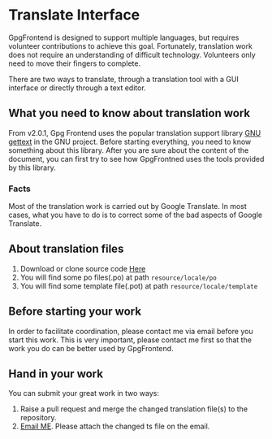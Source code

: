 # Translate Interface

GpgFrontend is designed to support multiple languages, but requires volunteer contributions to achieve this goal.
Fortunately, translation work does not require an understanding of difficult technology. Volunteers only need to move their fingers to complete.

There are two ways to translate, through a translation tool with a GUI interface or directly through a text editor. 

## What you need to know about translation work

From v2.0.1, Gpg Frontend uses the popular translation support library [GNU gettext](https://www.gnu.org/software/gettext/) in the GNU project. Before starting everything, you need to know something about this library. After you are sure about the content of the document, you can first try to see how GpgFrontned uses the tools provided by this library.

### Facts

Most of the translation work is carried out by Google Translate. In most cases, what you have to do is to correct some of the bad aspects of Google Translate.

## About translation files

1. Download or clone source code [Here](https://github.com/saturneric/GpgFrontend)
2. You will find some po files(.po) at path `resource/locale/po`
2. You will find some template file(.pot) at path `resource/locale/template`

## Before starting your work

In order to facilitate coordination, please contact me via email before you start this work. This is very important, please contact me first so that the work you do can be better used by GpgFrontend.

## Hand in your work

You can submit your great work in two ways:

1. Raise a pull request and merge the changed translation file(s) to the repository.
2. [Email ME](mailto:eric@bktus.com). Please attach the changed ts file on the email.